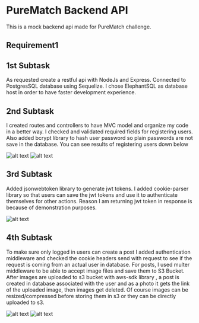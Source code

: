 # PureMatch Backend API

This is a mock backend api made for PureMatch challenge.

## Requirement1

## 1st Subtask

As requested create a restful api with NodeJs and Express.
Connected to PostgresSQL database using Sequelize.
I chose ElephantSQL as database host in order to have faster development experience.

## 2nd Subtask

I created routes and controllers to have MVC model and organize my code in a better way.
I checked and validated required fields for registering users.
Also added bcrypt library to hash user password so plain passwords are not save in the database.
You can see results of registering users down below

![alt text](https://ibb.co/Kzt2Cn2)
![alt text](https://ibb.co/FByM4fh)

## 3rd Subtask

Added jsonwebtoken library to generate jwt tokens.
I added cookie-parser library so that users can save the jwt tokens and use it to authenticate themselves for other actions.
Reason I am returning jwt token in response is because of demonstration purposes.

![alt text](https://ibb.co/pWNTk68)

## 4th Subtask

To make sure only logged in users can create a post I added authentication middleware and checked the cookie headers send with request to see if the request is coming from an actual user in database.
For posts, I used multer middleware to be able to accept image files and save them to S3 Bucket.
After images are uploaded to s3 bucket with aws-sdk library , a post is created in database associated with the user and as a photo it gets the link of the uploaded image, then images get deleted. Of course images can be resized/compressed before storing them in s3 or they can be directly uploaded to s3.

![alt text](https://ibb.co/tbrLktm)
![alt text](https://ibb.co/41XJG4D)
